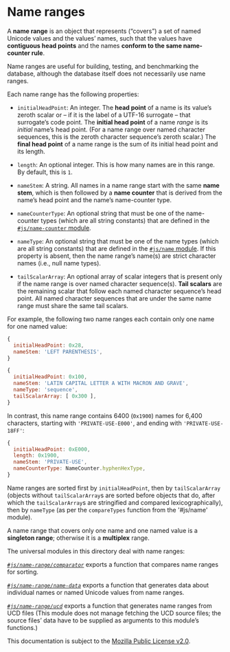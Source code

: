 # Name ranges
A **name range** is an object that represents (“covers”) a set of named Unicode
values and the values’ names, such that the values have **contiguous head
points** and the names **conform to the same name-counter rule**.

Name ranges are useful for building, testing, and benchmarking the database,
although the database itself does not necessarily use name ranges.

Each name range has the following properties:

* `initialHeadPoint`: An integer. The **head point** of a name is its value’s
  zeroth scalar or – if it is the label of a UTF-16 surrogate – that
  surrogate’s code point. The **initial head point** of a name *range* is its
  *initial* name’s head point. (For a name range over named character
  sequences, this is the zeroth character sequence’s zeroth scalar.) The
  **final head point** of a name range is the sum of its initial head point and
  its length.

* `length`: An optional integer. This is how many names are in this range. By
  default, this is `1`.

* `nameStem`: A string. All names in a name range start with the same **name
  stem**, which is then followed by a **name counter** that is derived from the
  name’s head point and the name’s name-counter type.

* `nameCounterType`: An optional string that must be one of the name-counter
  types (which are all string constants) that are defined in the
  [`#js/name-counter` module][].

* `nameType`: An optional string that must be one of the name types (which are
  all string constants) that are defined in the [`#js/name` module][]. If this
  property is absent, then the name range’s name(s) are strict character names
  (i.e., null name types).

* `tailScalarArray`: An optional array of scalar integers that is present only
  if the name range is over named character sequence(s). **Tail scalars** are
  the remaining scalar that follow each named character sequence’s head point.
  All named character sequences that are under the same name range must share
  the same tail scalars.

[`#js/name-counter` module]: ../name-counter.mjs
[`#js/name` module]: ../name.mjs

For example, the following two name ranges each contain only one name for one
named value:
```js
{
  initialHeadPoint: 0x28,
  nameStem: 'LEFT PARENTHESIS',
}
```
```js
{
  initialHeadPoint: 0x100,
  nameStem: 'LATIN CAPITAL LETTER A WITH MACRON AND GRAVE',
  nameType: 'sequence',
  tailScalarArray: [ 0x300 ],
}
```

In contrast, this name range contains 6400 (`0x1900`) names for 6,400
characters, starting with `'PRIVATE-USE-E000'`, and ending with
`'PRIVATE-USE-18FF'`:
```js
{
  initialHeadPoint: 0xE000,
  length: 0x1900,
  nameStem: 'PRIVATE-USE',
  nameCounterType: NameCounter.hyphenHexType,
}
```

Name ranges are sorted first by `initialHeadPoint`, then by `tailScalarArray`
(objects without `tailScalarArray`s are sorted before objects that do, after
which the `tailScalarArray`s are stringified and compared lexicographically),
then by `nameType` (as per the `compareTypes` function from the '#js/name'
module).

A name range that covers only one name and one named value is a **singleton
range**; otherwise it is a **multiplex** range.

The universal modules in this directory deal with name ranges:

*[`#js/name-range/comparator`](./comparator.mjs)* exports a function that
compares name ranges for sorting.

*[`#js/name-range/name-data`](./name-data.mjs)* exports a function that
generates data about individual names or named Unicode values from name ranges.

*[`#js/name-range/ucd`](./ucd.mjs)* exports a function that generates name
ranges from UCD files (This module does not manage fetching the UCD source
files; the source files’ data have to be supplied as arguments to this module’s
functions.)

This documentation is subject to the [Mozilla Public License v2.0][MPL].

[MPL]: https://mozilla.org/MPL/2.0/
